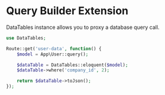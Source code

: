 # Query Builder Extension

DataTables instance allows you to proxy a database query call.

```php
use DataTables;

Route::get('user-data', function() {
	$model = App\User::query();

	$dataTable = DataTables::eloquent($model);
	$dataTable->where('company_id', 2);

	return $dataTable->toJson();
});
```
